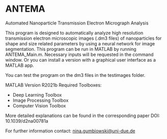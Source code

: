 # ANTEMA

Automated Nanoparticle Transmission Electron Micrograph Analysis

This program is designed to automatically analyze high resolution transmission electron microscopic images (.dm3 files) of nanoparticles for shape and size related parameters by using a neural network for image segmentation. 
This program can be run in MATLAB by running ANTEMA_Main.m. Necessary inputs will be requested in the command window.
Or you can install a version with a graphical user interface as a MATLAB app.

You can test the program on the dm3 files in the testimages folder.

MATLAB Version R2021b
Required Toolboxes:
- Deep Learning Toolbox
- Image Processing Toolbox
- Computer Vision Toolbox

More detailed explanations can be found in the corresponding paper DOI: 10.1039/d2na00781a

For further information contact: nina.gumbiowski@uni-due.de
